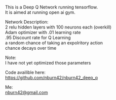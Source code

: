 This is a Deep Q Network running tensorflow.   
It is aimed at running open ai gym.

Network Description:   
2 relu hidden layers with 100 neurons each (overkill)   
Adam optimizer with .01 learning rate   
.95 Discount rate for Q Learning   
a random chance of taking an expolritory action   
chance decays over time   

Note:   
I have not yet optimized those parameters   

Code availible here:   
https://github.com/nburn42/nburn42_deep_q   

Me:   
nburn42@gmail.com   
